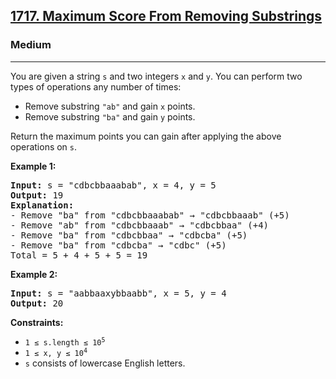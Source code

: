 <h2><a href="https://leetcode.com/problems/maximum-score-from-removing-substrings/">1717. Maximum Score From Removing Substrings</a></h2>
<h3>Medium</h3>
<hr>
<div>
<p>You are given a string <code>s</code> and two integers <code>x</code> and <code>y</code>. You can perform two types of operations any number of times:</p>
<ul>
  <li>Remove substring <code>"ab"</code> and gain <code>x</code> points.</li>
  <li>Remove substring <code>"ba"</code> and gain <code>y</code> points.</li>
</ul>

<p>Return the maximum points you can gain after applying the above operations on <code>s</code>.</p>

<p><strong class="example">Example 1:</strong></p>
<pre><strong>Input:</strong> s = "cdbcbbaaabab", x = 4, y = 5
<strong>Output:</strong> 19
<strong>Explanation:</strong> 
- Remove "ba" from "cdbcbbaaabab" → "cdbcbbaaab" (+5)
- Remove "ab" from "cdbcbbaaab" → "cdbcbbaa" (+4)
- Remove "ba" from "cdbcbbaa" → "cdbcba" (+5)
- Remove "ba" from "cdbcba" → "cdbc" (+5)
Total = 5 + 4 + 5 + 5 = 19
</pre>

<p><strong class="example">Example 2:</strong></p>
<pre><strong>Input:</strong> s = "aabbaaxybbaabb", x = 5, y = 4
<strong>Output:</strong> 20
</pre>

<p><strong>Constraints:</strong></p>
<ul>
  <li><code>1 &le; s.length &le; 10<sup>5</sup></code></li>
  <li><code>1 &le; x, y &le; 10<sup>4</sup></code></li>
  <li><code>s</code> consists of lowercase English letters.</li>
</ul>
</div>
